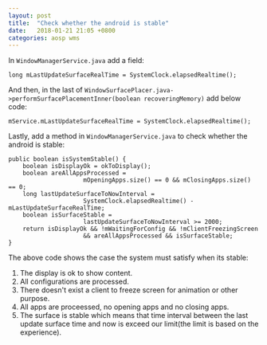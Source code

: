 ```yaml
---
layout: post
title:  "Check whether the android is stable"
date:   2018-01-21 21:05 +0800
categories: aosp wms
---
```


In `WindowManagerService.java` add a field:

```
long mLastUpdateSurfaceRealTime = SystemClock.elapsedRealtime();
```

And then, in the last of `WindowSurfacePlacer.java->performSurfacePlacementInner(boolean recoveringMemory)` add below code:

```
mService.mLastUpdateSurfaceRealTime = SystemClock.elapsedRealtime();
``` 

Lastly, add a method in `WindowManagerService.java` to check whether the android is stable:

```
public boolean isSystemStable() {
    boolean isDisplayOk = okToDisplay();
    boolean areAllAppsProcessed =
                     mOpeningApps.size() == 0 && mClosingApps.size() == 0;
    long lastUpdateSurfaceToNowInterval =
                     SystemClock.elapsedRealtime() - mLastUpdateSurfaceRealTime;
    boolean isSurfaceStable =
                     lastUpdateSurfaceToNowInterval >= 2000;
    return isDisplayOk && !mWaitingForConfig && !mClientFreezingScreen
                     && areAllAppsProcessed && isSurfaceStable;
}
```

The above code shows the case the system must satisfy when its stable:

1. The display is ok to show content.
2. All configurations are processed.
3. There doesn't exist a client to freeze screen for animation or other purpose.
4. All apps are proceessed, no opening apps and no closing apps.
5. The surface is stable which means that time interval between the last update surface time and now is exceed our limit(the limit is based on the experience).
